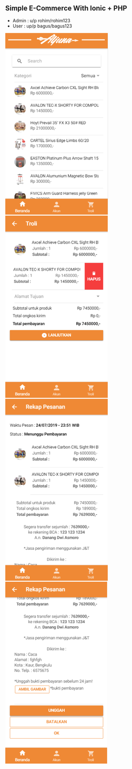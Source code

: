 ## Simple E-Commerce With Ionic + PHP
* Admin : u/p rohim/rohim123
* User : up/p bagus/bagus123


![Home](img/1.png)
![Troli](img/2.png)
![Troli](img/3.png)
![Troli](img/4.png)